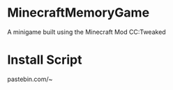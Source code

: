 # MinecraftMemoryGame
A minigame built using the Minecraft Mod CC:Tweaked

# Install Script
pastebin.com/~
